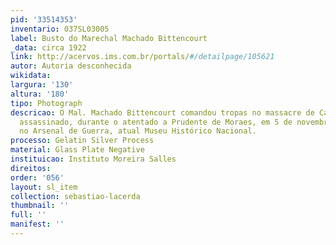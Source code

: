 ```yaml
---
pid: '33514353'
inventario: 037SL03005
label: Busto do Marechal Machado Bittencourt
_data: circa 1922
link: http://acervos.ims.com.br/portals/#/detailpage/105621
autor: Autoria desconhecida
wikidata: 
largura: '130'
altura: '180'
tipo: Photograph
descricao: O Mal. Machado Bittencourt comandou tropas no massacre de Canudos e foi
  assassinado, durante o atentado a Prudente de Moraes, em 5 de novembro de 1897,
  no Arsenal de Guerra, atual Museu Histórico Nacional.
processo: Gelatin Silver Process
material: Glass Plate Negative
instituicao: Instituto Moreira Salles
direitos: 
order: '056'
layout: sl_item
collection: sebastiao-lacerda
thumbnail: ''
full: ''
manifest: ''
---
```

